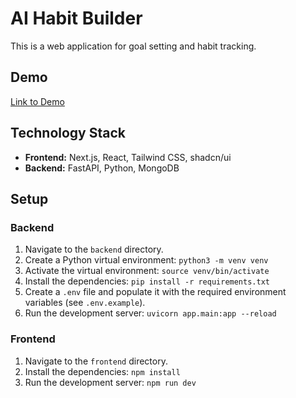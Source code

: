 # AI Habit Builder

This is a web application for goal setting and habit tracking.

## Demo 
[Link to Demo](https://drive.google.com/file/d/1uvbV_s17dWp7KNBsZZXy5cGcSNLsQAkX/view?usp=sharing)

## Technology Stack

*   **Frontend:** Next.js, React, Tailwind CSS, shadcn/ui
*   **Backend:** FastAPI, Python, MongoDB

## Setup

### Backend

1.  Navigate to the `backend` directory.
2.  Create a Python virtual environment: `python3 -m venv venv`
3.  Activate the virtual environment: `source venv/bin/activate`
4.  Install the dependencies: `pip install -r requirements.txt`
5.  Create a `.env` file and populate it with the required environment variables (see `.env.example`).
6.  Run the development server: `uvicorn app.main:app --reload`

### Frontend

1.  Navigate to the `frontend` directory.
2.  Install the dependencies: `npm install`
3.  Run the development server: `npm run dev`

